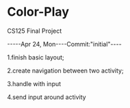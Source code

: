 # Color-Play
CS125 Final Project
                           
-----Apr 24, Mon----Commit:"initial"----

1.finish basic layout;

2.create navigation between two activity;

3.handle with input

4.send input around activity
